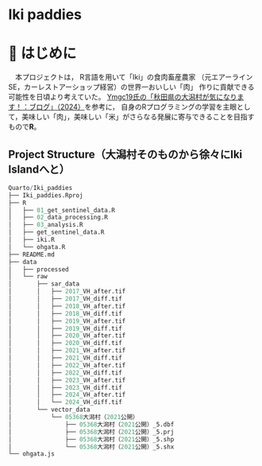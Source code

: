 # Iki paddies

# 👋 はじめに 

　本プロジェクトは， R言語を用いて「Iki」の食肉畜産農家
（元エアーラインSE，カーレストアーショップ経営）の世界一おいしい「肉」
作りに貢献できる可能性を日頃より考えていた。
[Ymgc19氏の「秋田県の大潟村が気になります！：ブログ」（2024）](https://ymgc19.github.io/memo_ohgatamura)を参考に，
自身のRプログラミングの学習を主眼として，美味しい「肉」，美味しい「米」がさらなる発展に寄与できることを目指すもので**R**。


## Project Structure（大潟村そのものから徐々にIki Islandへと）
```r
Quarto/Iki_paddies
├── Iki_paddies.Rproj
├── R
│   ├── 01_get_sentinel_data.R
│   ├── 02_data_processing.R
│   ├── 03_analysis.R
│   ├── get_sentinel_data.R
│   ├── iki.R
│   └── ohgata.R
├── README.md
├── data
│   ├── processed
│   └── raw
│       ├── sar_data
│       │   ├── 2017_VH_after.tif
│       │   ├── 2017_VH_diff.tif
│       │   ├── 2018_VH_after.tif
│       │   ├── 2018_VH_diff.tif
│       │   ├── 2019_VH_after.tif
│       │   ├── 2019_VH_diff.tif
│       │   ├── 2020_VH_after.tif
│       │   ├── 2020_VH_diff.tif
│       │   ├── 2021_VH_after.tif
│       │   ├── 2021_VH_diff.tif
│       │   ├── 2022_VH_after.tif
│       │   ├── 2022_VH_diff.tif
│       │   ├── 2023_VH_after.tif
│       │   ├── 2023_VH_diff.tif
│       │   ├── 2024_VH_after.tif
│       │   └── 2024_VH_diff.tif
│       └── vector_data
│           └── 05368大潟村（2021公開）
│               ├── 05368大潟村（2021公開）_5.dbf
│               ├── 05368大潟村（2021公開）_5.prj
│               ├── 05368大潟村（2021公開）_5.shp
│               └── 05368大潟村（2021公開）_5.shx
└── ohgata.js